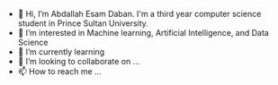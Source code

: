 - 👋 Hi, I’m Abdallah Esam Daban. I'm a third year computer science student in Prince Sultan University.
- 👀 I’m interested in Machine learning, Artificial Intelligence, and Data Science
- 🌱 I’m currently learning 
- 💞️ I’m looking to collaborate on ...
- 📫 How to reach me ...

<!---
220110239/220110239 is a ✨ special ✨ repository because its `README.md` (this file) appears on your GitHub profile.
You can click the Preview link to take a look at your changes.
--->

